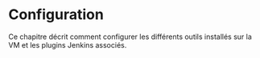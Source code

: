 # Configuration

Ce chapitre décrit comment configurer les différents outils installés sur la VM et les plugins Jenkins associés.
